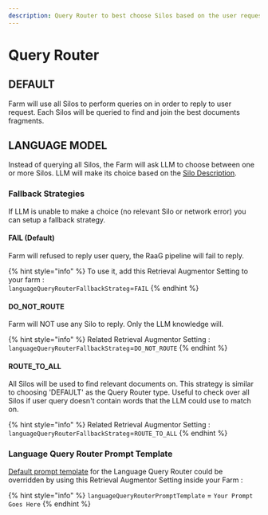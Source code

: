 ```yaml
---
description: Query Router to best choose Silos based on the user request.
---
```


# Query Router

## DEFAULT

Farm will use all Silos to perform queries on in order to reply to user request. Each Silos will be queried to find and join the best documents fragments.

## LANGUAGE MODEL

Instead of querying all Silos, the Farm will ask LLM to choose between one or more Silos. LLM will make its choice based on the [Silo Description](../silo-glossary/silo-description.md).

### Fallback Strategies

If LLM is unable to make a choice (no relevant Silo or network error) you can setup a fallback strategy.

#### FAIL (Default)

Farm will refused to reply user query, the RaaG pipeline will fail to reply.

{% hint style="info" %}
To use it, add this Retrieval Augmentor Setting to your farm :\
`languageQueryRouterFallbackStrateg`=`FAIL`
{% endhint %}

#### DO\_NOT\_ROUTE

Farm will NOT use any Silo to reply. Only the LLM knowledge will.

{% hint style="info" %}
Related Retrieval Augmentor Setting :\
`languageQueryRouterFallbackStrateg`=`DO_NOT_ROUTE`
{% endhint %}

#### ROUTE\_TO\_ALL

All Silos will be used to find relevant documents on. This strategy is similar to choosing 'DEFAULT' as the Query Router type. Useful to check over all Silos if user query doesn't contain words that the LLM could use to match on.

{% hint style="info" %}
Related Retrieval Augmentor Setting :\
`languageQueryRouterFallbackStrateg`=`ROUTE_TO_ALL`
{% endhint %}

### Language Query Router Prompt Template

[Default prompt template](https://github.com/langchain4j/langchain4j/blob/11855157dd71eb52d603c981a4e3ac561a336107/langchain4j-core/src/main/java/dev/langchain4j/rag/query/router/LanguageModelQueryRouter.java#L47) for the Language Query Router could be overridden by using this Retrieval Augmentor Setting inside your Farm :

{% hint style="info" %}
`languageQueryRouterPromptTemplate` = `Your Prompt Goes Here`
{% endhint %}
